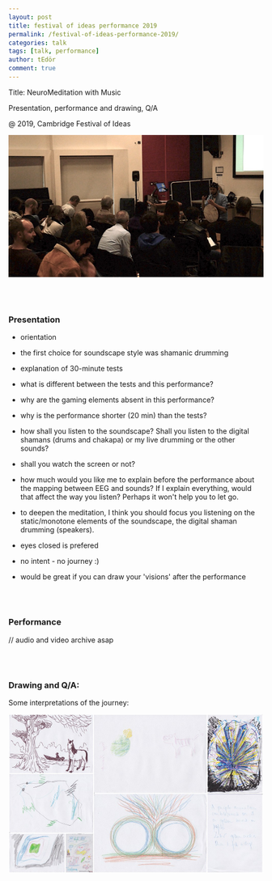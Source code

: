 ```yaml
---
layout: post
title: festival of ideas performance 2019
permalink: /festival-of-ideas-performance-2019/
categories: talk
tags: [talk, performance]
author: tEdör
comment: true
---
```


Title: NeuroMeditation with Music

Presentation, performance and drawing, Q/A

@ 2019, Cambridge Festival of Ideas

![](../assets/images/20191026-cambridge-festival-of-ideas-01.jpg)

<br><br>


### Presentation
- orientation

- the first choice for soundscape style was shamanic drumming

- explanation of 30-minute tests

- what is different between the tests and this performance?

- why are the gaming elements absent in this performance?

- why is the performance shorter (20 min) than the tests?

- how shall you listen to the soundscape? Shall you listen to the digital shamans (drums and chakapa) or my live drumming or the other sounds?

- shall you watch the screen or not?

- how much would you like me to explain before the performance about the mapping between EEG and sounds? If I explain everything, would that affect the way you listen? Perhaps it won't help you to let go.

- to deepen the meditation, I think you should focus you listening on the static/monotone elements of the soundscape, the digital shaman drumming (speakers).

- eyes closed is prefered

- no intent - no journey :)

- would be great if you can draw your 'visions' after the performance

<br>
<br>

### Performance

// audio and video archive asap

<br>
<br>

### Drawing and Q/A:

Some interpretations of the journey:

![](../assets/images/20191026-cambridge-festival-of-ideas-02.jpg)




<br><br>
